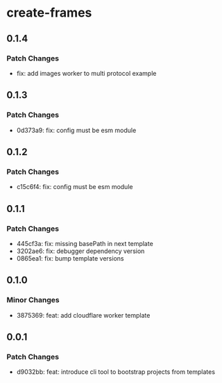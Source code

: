 # create-frames

## 0.1.4

### Patch Changes

- fix: add images worker to multi protocol example

## 0.1.3

### Patch Changes

- 0d373a9: fix: config must be esm module

## 0.1.2

### Patch Changes

- c15c6f4: fix: config must be esm module

## 0.1.1

### Patch Changes

- 445cf3a: fix: missing basePath in next template
- 3202ae6: fix: debugger dependency version
- 0865ea1: fix: bump template versions

## 0.1.0

### Minor Changes

- 3875369: feat: add cloudflare worker template

## 0.0.1

### Patch Changes

- d9032bb: feat: introduce cli tool to bootstrap projects from templates
